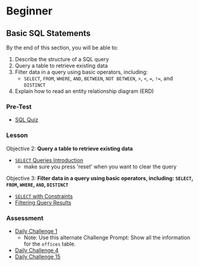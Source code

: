 # Beginner
## Basic SQL Statements
By the end of this section, you will be able to: 
1. Describe the structure of a SQL query 
1. Query a table to retrieve existing data
1. Filter data in a query using basic operators, including: 
    * `SELECT`, `FROM`, `WHERE`, `AND`, `BETWEEN`, `NOT BETWEEN`, `>`, `<`, `=`, `!=`, and `DISTINCT`
1. Explain how to read an entity relationship diagram (ERD)


### Pre-Test
* [SQL Quiz](https://www.w3schools.com/sql/sql_quiz.asp)

### Lesson 
Objective 2: **Query a table to retrieve existing data**
* [`SELECT` Queries Introduction](https://sqlbolt.com/lesson/select_queries_introduction)
    * make sure you press 'reset' when you want to clear the query 

Objective 3: **Filter data in a query using basic operators, including: `SELECT`, `FROM`, `WHERE`, `AND`, `DISTINCT`**
* [`SELECT` with Constraints ](https://sqlbolt.com/lesson/select_queries_with_constraints)
* [Filtering Query Results](https://sqlbolt.com/lesson/filtering_sorting_query_results)

### Assessment 
* [Daily Challenge 1](https://www.sqlprep.com/sc_dailychallenge/daily-challenge-1/)
    * Note: Use this alternate Challenge Prompt: Show all the information for the `offices` table. 
* [Daily Challenge 4](https://www.sqlprep.com/sc_dailychallenge/daily-challenge-4/)
* [Daily Challenge 15](https://www.sqlprep.com/sc_dailychallenge/daily-challenge-15) 


